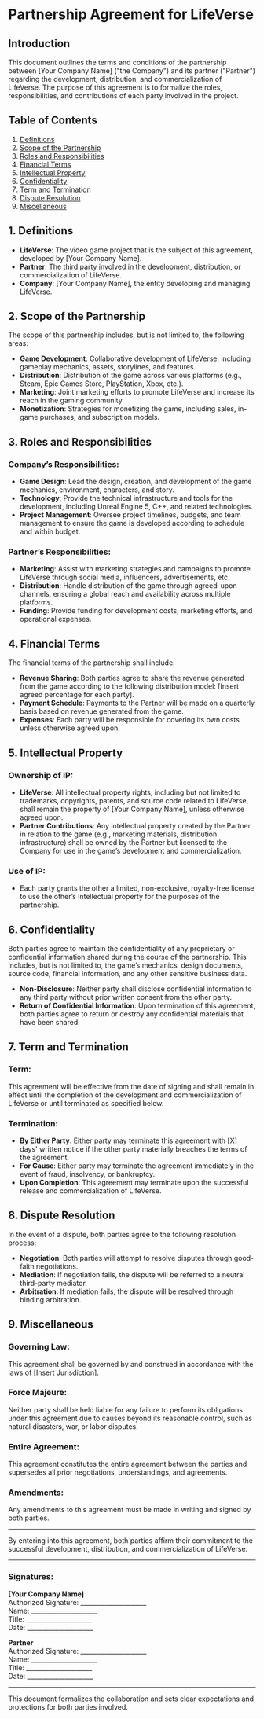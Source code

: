 # Partnership Agreement for LifeVerse

## Introduction
This document outlines the terms and conditions of the partnership between [Your Company Name] ("the Company") and its partner ("Partner") regarding the development, distribution, and commercialization of LifeVerse. The purpose of this agreement is to formalize the roles, responsibilities, and contributions of each party involved in the project.

## Table of Contents
1. [Definitions](#definitions)
2. [Scope of the Partnership](#scope-of-the-partnership)
3. [Roles and Responsibilities](#roles-and-responsibilities)
4. [Financial Terms](#financial-terms)
5. [Intellectual Property](#intellectual-property)
6. [Confidentiality](#confidentiality)
7. [Term and Termination](#term-and-termination)
8. [Dispute Resolution](#dispute-resolution)
9. [Miscellaneous](#miscellaneous)

## 1. Definitions
- **LifeVerse**: The video game project that is the subject of this agreement, developed by [Your Company Name].
- **Partner**: The third party involved in the development, distribution, or commercialization of LifeVerse.
- **Company**: [Your Company Name], the entity developing and managing LifeVerse.

## 2. Scope of the Partnership
The scope of this partnership includes, but is not limited to, the following areas:
- **Game Development**: Collaborative development of LifeVerse, including gameplay mechanics, assets, storylines, and features.
- **Distribution**: Distribution of the game across various platforms (e.g., Steam, Epic Games Store, PlayStation, Xbox, etc.).
- **Marketing**: Joint marketing efforts to promote LifeVerse and increase its reach in the gaming community.
- **Monetization**: Strategies for monetizing the game, including sales, in-game purchases, and subscription models.

## 3. Roles and Responsibilities
### Company’s Responsibilities:
- **Game Design**: Lead the design, creation, and development of the game mechanics, environment, characters, and story.
- **Technology**: Provide the technical infrastructure and tools for the development, including Unreal Engine 5, C++, and related technologies.
- **Project Management**: Oversee project timelines, budgets, and team management to ensure the game is developed according to schedule and within budget.

### Partner’s Responsibilities:
- **Marketing**: Assist with marketing strategies and campaigns to promote LifeVerse through social media, influencers, advertisements, etc.
- **Distribution**: Handle distribution of the game through agreed-upon channels, ensuring a global reach and availability across multiple platforms.
- **Funding**: Provide funding for development costs, marketing efforts, and operational expenses.

## 4. Financial Terms
The financial terms of the partnership shall include:
- **Revenue Sharing**: Both parties agree to share the revenue generated from the game according to the following distribution model: [Insert agreed percentage for each party].
- **Payment Schedule**: Payments to the Partner will be made on a quarterly basis based on revenue generated from the game.
- **Expenses**: Each party will be responsible for covering its own costs unless otherwise agreed upon.

## 5. Intellectual Property
### Ownership of IP:
- **LifeVerse**: All intellectual property rights, including but not limited to trademarks, copyrights, patents, and source code related to LifeVerse, shall remain the property of [Your Company Name], unless otherwise agreed upon.
- **Partner Contributions**: Any intellectual property created by the Partner in relation to the game (e.g., marketing materials, distribution infrastructure) shall be owned by the Partner but licensed to the Company for use in the game’s development and commercialization.

### Use of IP:
- Each party grants the other a limited, non-exclusive, royalty-free license to use the other’s intellectual property for the purposes of the partnership.

## 6. Confidentiality
Both parties agree to maintain the confidentiality of any proprietary or confidential information shared during the course of the partnership. This includes, but is not limited to, the game’s mechanics, design documents, source code, financial information, and any other sensitive business data.

- **Non-Disclosure**: Neither party shall disclose confidential information to any third party without prior written consent from the other party.
- **Return of Confidential Information**: Upon termination of this agreement, both parties agree to return or destroy any confidential materials that have been shared.

## 7. Term and Termination
### Term:
This agreement will be effective from the date of signing and shall remain in effect until the completion of the development and commercialization of LifeVerse or until terminated as specified below.

### Termination:
- **By Either Party**: Either party may terminate this agreement with [X] days' written notice if the other party materially breaches the terms of the agreement.
- **For Cause**: Either party may terminate the agreement immediately in the event of fraud, insolvency, or bankruptcy.
- **Upon Completion**: This agreement may terminate upon the successful release and commercialization of LifeVerse.

## 8. Dispute Resolution
In the event of a dispute, both parties agree to the following resolution process:
- **Negotiation**: Both parties will attempt to resolve disputes through good-faith negotiations.
- **Mediation**: If negotiation fails, the dispute will be referred to a neutral third-party mediator.
- **Arbitration**: If mediation fails, the dispute will be resolved through binding arbitration.

## 9. Miscellaneous
### Governing Law:
This agreement shall be governed by and construed in accordance with the laws of [Insert Jurisdiction].

### Force Majeure:
Neither party shall be held liable for any failure to perform its obligations under this agreement due to causes beyond its reasonable control, such as natural disasters, war, or labor disputes.

### Entire Agreement:
This agreement constitutes the entire agreement between the parties and supersedes all prior negotiations, understandings, and agreements.

### Amendments:
Any amendments to this agreement must be made in writing and signed by both parties.

---

By entering into this agreement, both parties affirm their commitment to the successful development, distribution, and commercialization of LifeVerse.

---

### **Signatures:**

**[Your Company Name]**  
Authorized Signature: _____________________  
Name: _____________________  
Title: _____________________  
Date: _____________________  

**Partner**  
Authorized Signature: _____________________  
Name: _____________________  
Title: _____________________  
Date: _____________________  

---

This document formalizes the collaboration and sets clear expectations and protections for both parties involved.